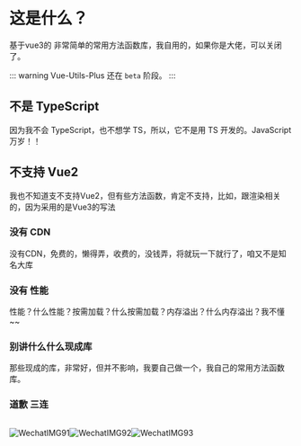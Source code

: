 # 这是什么？

基于vue3的 非常简单的常用方法函数库，我自用的，如果你是大佬，可以关闭了。

::: warning
    Vue-Utils-Plus 还在 `beta` 阶段。
:::

## 不是 TypeScript

因为我不会 TypeScript，也不想学 TS，所以，它不是用 TS 开发的。JavaScript 万岁！！

## 不支持 Vue2

我也不知道支不支持Vue2，但有些方法函数，肯定不支持，比如，跟渲染相关的，因为采用的是Vue3的写法

### 没有 CDN

没有CDN，免费的，懒得弄，收费的，没钱弄，将就玩一下就行了，咱又不是知名大库

### 没有 性能

性能？什么性能？按需加载？什么按需加载？内存溢出？什么内存溢出？我不懂~~

### 别讲什么什么现成库

那些现成的库，非常好，但并不影响，我要自己做一个，我自己的常用方法函数库。

### 道歉 三连

<div class="img-box">

![WechatIMG91](../WechatIMG91.png)

![WechatIMG92](../WechatIMG92.png)

![WechatIMG93](../WechatIMG93.png)

</div>

<style>
.img-box {
    display: flex;
}
</style>

